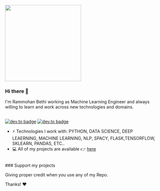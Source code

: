 <img src= "https://cdn.dribbble.com/users/1059583/screenshots/4171367/coding-freak.gif" width = "250">

### Hi there 👋
I'm Rammohan Bethi working as Machine Learning Engineer and always willing to learn and work across new technologies and domains. <br/> <br/>

[![dev.to badge](https://img.shields.io/badge/linkedin-rammohanbethi-%230177B5?style=flat&logo=linkedin)](https://www.linkedin.com/in/rammohan-bethi-9160/)
[![dev.to badge](https://img.shields.io/badge/kaggle-arbethi-%230177B5?style=flat&logo=kaggle)](https://www.kaggle.com/arbethi)
- ⚡️ Technologies I work with: PYTHON, DATA SCIENCE, DEEP LEAERNING, MACHINE LEARNING, NLP, SPACY, FLASK,TENSORFLOW, SKLEARN, PANDAS, ETC..
- 💻 All of my projects are available 👉  [here](https://github.com/rammohanbethi?tab=repositories)

<br>
### Support my projects 
<br>

Giving proper credit when you use any of my Repo.

Thanks! ❤️

